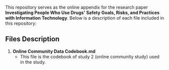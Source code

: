 
This repository serves as the online appendix for the research paper **Investigating People Who Use Drugs' Safety Goals, Risks, and Practices with Information Technology**. Below is a description of each file included in this repository:

## Files Description

1. **Online Community Data Codebook.md**
   - This file is the codebook of study 2 (online community study) used in the study.
